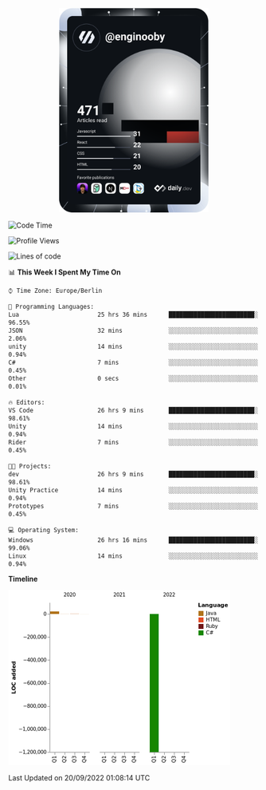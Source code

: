 <p align="center">
<a href="https://app.daily.dev/enginooby"><img src="devcard.svg" width="300" alt="enginooby's Dev Card"/></a>
</p>

<!--START_SECTION:waka-->
![Code Time](http://img.shields.io/badge/Code%20Time-90%20hrs%2046%20mins-blue)

![Profile Views](http://img.shields.io/badge/Profile%20Views-0-blue)

![Lines of code](https://img.shields.io/badge/From%20Hello%20World%20I%27ve%20Written--1%20Million%20lines%20of%20code-blue)

📊 **This Week I Spent My Time On** 

```text
⌚︎ Time Zone: Europe/Berlin

💬 Programming Languages: 
Lua                      25 hrs 36 mins      ████████████████████████░   96.55% 
JSON                     32 mins             ░░░░░░░░░░░░░░░░░░░░░░░░░   2.06% 
unity                    14 mins             ░░░░░░░░░░░░░░░░░░░░░░░░░   0.94% 
C#                       7 mins              ░░░░░░░░░░░░░░░░░░░░░░░░░   0.45% 
Other                    0 secs              ░░░░░░░░░░░░░░░░░░░░░░░░░   0.01%

🔥 Editors: 
VS Code                  26 hrs 9 mins       ████████████████████████░   98.61% 
Unity                    14 mins             ░░░░░░░░░░░░░░░░░░░░░░░░░   0.94% 
Rider                    7 mins              ░░░░░░░░░░░░░░░░░░░░░░░░░   0.45%

🐱‍💻 Projects: 
dev                      26 hrs 9 mins       ████████████████████████░   98.61% 
Unity Practice           14 mins             ░░░░░░░░░░░░░░░░░░░░░░░░░   0.94% 
Prototypes               7 mins              ░░░░░░░░░░░░░░░░░░░░░░░░░   0.45%

💻 Operating System: 
Windows                  26 hrs 16 mins      ████████████████████████░   99.06% 
Linux                    14 mins             ░░░░░░░░░░░░░░░░░░░░░░░░░   0.94%

```

**Timeline**

![Chart not found](https://raw.githubusercontent.com/enginooby/enginooby/main/charts/bar_graph.png) 


 Last Updated on 20/09/2022 01:08:14 UTC
<!--END_SECTION:waka-->
